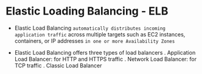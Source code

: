 # Elastic Loading Balancing - ELB

- Elastic Load Balancing `automatically distributes incoming application traffic` across multiple targets such as EC2 instances, containers, or IP addresses `in one or more Availability Zones`

- Elastic Load Balancing offers three types of load balancers
  . Application Load Balancer: for HTTP and HTTPS traffic
  . Network Load Balancer: for TCP traffic
  . Classic Load Balancer
